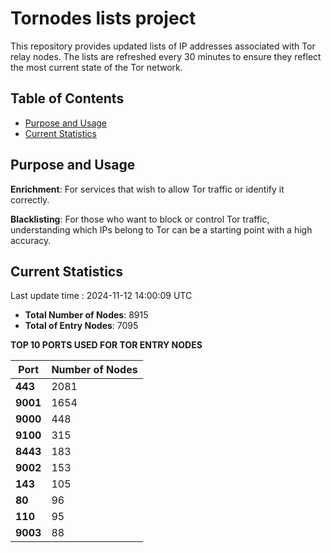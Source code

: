 # Tornodes lists project

This repository provides updated lists of IP addresses associated with Tor relay nodes. The lists are refreshed every 30 minutes to ensure they reflect the most current state of the Tor network.

## Table of Contents

- [Purpose and Usage](#purpose-and-usage)
- [Current Statistics](#current-statistics)


## Purpose and Usage

**Enrichment**: For services that wish to allow Tor traffic or identify it correctly.

**Blacklisting**: For those who want to block or control Tor traffic, understanding which IPs belong to Tor can be a starting point with a high accuracy.

## Current Statistics

Last update time : 2024-11-12 14:00:09 UTC

- **Total Number of Nodes**: 8915
- **Total of Entry Nodes**: 7095

**TOP 10 PORTS USED FOR TOR ENTRY NODES**

| **Port** | **Number of Nodes** |
|------|-----------------|
| **443**   | 2081  |
| **9001**   | 1654  |
| **9000**   | 448  |
| **9100**   | 315  |
| **8443**   | 183  |
| **9002**   | 153  |
| **143**   | 105  |
| **80**   | 96  |
| **110**   | 95  |
| **9003**   | 88  |

